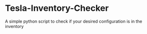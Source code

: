 # Tesla-Inventory-Checker
A simple python script to check if your desired configuration is in the inventory
